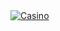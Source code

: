 <a href="https://discordbots.org/bot/434057626980974602" >
  <img src="https://discordbots.org/api/widget/434057626980974602.svg" alt="Casino" />
</a>
